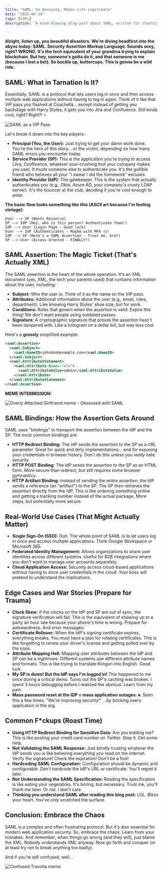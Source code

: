 ```yaml
---
title: "SAML: So Annoying, Makes Life Legitimate"
date: "2025-04-14"
tags: [SAML]
description: "A mind-blowing blog post about SAML, written for chaotic Gen Z engineers. Prepare to have your brain lightly fried."

---
```


**Alright, listen up, you beautiful disasters. We're diving headfirst into the abyss today: SAML. Security Assertion Markup Language. Sounds sexy, right? WRONG. It's the tech equivalent of your grandma trying to explain blockchain. But hey, someone's gotta do it, and that someone is me (because I lost a bet). So buckle up, buttercups. This is gonna be a wild ride.**

## SAML: What in Tarnation Is It?

Essentially, SAML is a protocol that lets users log in once and then access multiple web applications without having to log in again. Think of it like that VIP pass you flashed at Coachella... except instead of getting you backstage with Harry Styles, it gets you into Jira *and* Confluence. Still kinda cool, right? Right?! 💀

![SAML as a VIP Pass](https://i.imgflip.com/3o704f.jpg)

Let's break it down into the key players:

*   **Principal (You, the User):** Just trying to get your damn work done. You're the hero of this story... or the victim, depending on how many SAML errors you encounter today.
*   **Service Provider (SP):** This is the application you're trying to access (Jira, Confluence, whatever soul-crushing tool your company makes you use). It *trusts* someone else to authenticate you. It's the gullible friend who believes all your "I swear I did the homework" excuses.
*   **Identity Provider (IdP):** The gatekeeper. This is the system that actually authenticates you (e.g., Okta, Azure AD, your company's crusty LDAP server). It's the bouncer at the club, deciding if you're cool enough to enter.

**The basic flow looks something like this (ASCII art because I'm feeling vintage):**

```
User --> SP (Wants Resource)
SP --> IdP (Hey, who is this person? Authenticate them!)
IdP --> User (Login Page - Good luck)
User --> IdP (Authenticates - Maybe with MFA 💀🙏)
IdP --> SP (Here's a SAML Assertion - Trust me, bro!)
SP --> User (Access Granted - FINALLY!)
```

## SAML Assertion: The Magic Ticket (That's Actually XML)

The SAML assertion is the heart of the whole operation. It's an XML document (yes, XML, the tech your parents used) that contains information about the user, including:

*   **Subject:** Who the user is. Think of it as the name on the VIP pass.
*   **Attributes:** Additional information about the user (e.g., email, roles, department). Like knowing Harry Styles' shoe size, but for work.
*   **Conditions:** Rules that govern when the assertion is valid. Expire this thing! We don't want people using outdated passes.
*   **Signature:** A cryptographic signature that proves the assertion hasn't been tampered with. Like a hologram on a dollar bill, but way less cool.

Here's a **grossly** simplified example:

```xml
<saml:Assertion>
  <saml:Subject>
    <saml:NameID>johndoe@example.com</saml:NameID>
  </saml:Subject>
  <saml:AttributeStatement>
    <saml:Attribute Name="role">
      <saml:AttributeValue>admin</saml:AttributeValue>
    </saml:Attribute>
  </saml:AttributeStatement>
</saml:Assertion>
```

**MEME INTERMISSION:**

![Overly Attached Girlfriend meme - Obsessed with SAML](https://i.imgflip.com/4410d.jpg)

## SAML Bindings: How the Assertion Gets Around

SAML uses "bindings" to transport the assertion between the IdP and the SP. The most common bindings are:

*   **HTTP Redirect Binding:** The IdP sends the assertion to the SP as a URL parameter. Great for quick and dirty implementations... and for exposing your credentials in browser history. Don't do this unless you *really* hate security.
*   **HTTP POST Binding:** The IdP sends the assertion to the SP as an HTML form. More secure than redirect, but still requires some browser gymnastics.
*   **HTTP Artifact Binding:** Instead of sending the entire assertion, the IdP sends a reference (an "artifact") to the SP. The SP then retrieves the assertion directly from the IdP. This is like ordering something online and getting a tracking number instead of the actual package. More steps, but potentially more secure.

## Real-World Use Cases (That Might Actually Matter)

*   **Single Sign-On (SSO):** Duh. The whole point of SAML is to let users log in once and access multiple applications. Think Google Workspace or Microsoft 365.
*   **Federated Identity Management:** Allows organizations to share user identities across different systems. Useful for B2B integrations where you don't want to manage user accounts separately.
*   **Cloud Application Access:** Securely access cloud-based applications without having to store user credentials in the cloud. Your boss will pretend to understand the implications.

## Edge Cases and War Stories (Prepare for Trauma)

*   **Clock Skew:** If the clocks on the IdP and SP are out of sync, the signature verification will fail. This is the equivalent of showing up to a party an hour late because your phone's time is wrong. Prepare for awkwardness. And error messages.
*   **Certificate Rollover:** When the IdP's signing certificate expires, everything breaks. You *must* have a plan for rotating certificates. This is like forgetting to renew your driver's license and getting pulled over by the cops.
*   **Attribute Mapping Hell:** Mapping user attributes between the IdP and SP can be a nightmare. Different systems use different attribute names and formats. This is like trying to translate Klingon into English. Good luck.
*   **My SP is down! But the IdP says I'm logged in!** This happened to me once during a critical demo. Turns out the SP's caching was broken. I spent 3 hours debugging before I realized the obvious. Learn from my pain.
*   **Mass password reset at the IDP = mass application outages. 💀.** Seen this a few times. "We're improving security!" ...by bricking every application in the org.

## Common F\*ckups (Roast Time)

*   **Using HTTP Redirect Binding for Sensitive Data:** Are you kidding me? This is like posting your credit card number on Twitter. Stop it. Get some help.
*   **Not Validating the SAML Response:** Just blindly trusting whatever the IdP sends you is like believing everything you read on the internet. Verify the signature! Check the expiration! Don't be a fool!
*   **Hardcoding SAML Configuration:** Configuration should be dynamic and configurable. Don't hardcode the IdP's URL or certificate. You'll regret it later.
*   **Not Understanding the SAML Specification:** Reading the specification is like eating your vegetables. It's boring, but necessary. Trust me, you'll thank me later. Or not. I don't care.
*   **Thinking you understand SAML after reading this blog post:** LOL. Bless your heart. You've only scratched the surface.

## Conclusion: Embrace the Chaos

SAML is a complex and often frustrating protocol. But it's also essential for modern web application security. So, embrace the chaos. Learn from your mistakes. And remember, when things go wrong (and they will), just blame the XML. Nobody understands XML anyway. Now go forth and conquer (or at least try not to break anything too badly).

And if you're *still* confused, well...

![Confused Travolta meme](https://i.kym-cdn.com/photos/images/newsfeed/000/077/614/Aw_Yeah.png)
